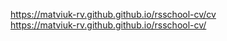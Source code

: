 https://matviuk-rv.github.github.io/rsschool-cv/cv <br>
https://matviuk-rv.github.github.io/rsschool-cv/